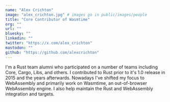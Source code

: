```yaml
---
name: "Alex Crichton"
image: "alex_crichton.jpg" # images go in public/images/people
title: "Core Contributor of Wasmtime"
org: ""
url: ""
bluesky: ""
linkedin: ""
twitter: "https://x.com/alex_crichton"
mastodon: ""
github: "https://github.com/alexcrichton"
---
```


I'm a Rust team alumni who participated on a number of teams including Core, Cargo, Libs, and others. I contributed to Rust prior to it's 1.0 release in 2015 and the years afterwards. Nowadays I've shifted my focus to WebAssembly and primarily work on Wasmtime, an out-of-browser WebAssembly engine. I also help maintain the Rust and WebAssembly integration and targets.
